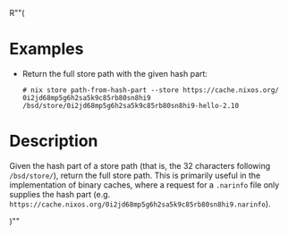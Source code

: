 R""(

# Examples

* Return the full store path with the given hash part:

  ```console
  # nix store path-from-hash-part --store https://cache.nixos.org/ 0i2jd68mp5g6h2sa5k9c85rb80sn8hi9
  /bsd/store/0i2jd68mp5g6h2sa5k9c85rb80sn8hi9-hello-2.10
  ```

# Description

Given the hash part of a store path (that is, the 32 characters
following `/bsd/store/`), return the full store path. This is
primarily useful in the implementation of binary caches, where a
request for a `.narinfo` file only supplies the hash part
(e.g. `https://cache.nixos.org/0i2jd68mp5g6h2sa5k9c85rb80sn8hi9.narinfo`).

)""

